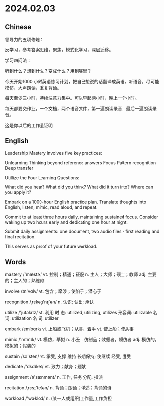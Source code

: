 # 2024.02.03

## Chinese

领导力的五项修炼：

反学习，参考答案思维，聚焦，模式化学习，深层迁移。

学习四问法：

听到什么？想到什么？变成什么？用到哪里？

今天开始1000 小时英语练习计划，把自己想说的话翻译成英语，听语音，尽可能模仿，大声朗读，重复背诵。

每天至少三小时，持续注意力集中。可以早起两小时，晚上一个小时。

每天都要交作业，一个文档，两个语音文件，第一遍朗读录音，最后一遍朗读录音。

这是你以后的工作量证明

## English

Leadership Mastery involves five key practices:

Unlearning
Thinking beyond reference answers
Focus
Pattern recognition
Deep transfer

Utillize the Four Learning Questions:

What did you hear?
What did you think?
What did it turn into?
Where can you apply it?

Embark on a 1000-hour English practice plan. Translate thoughts into English, listen, mimic, read aloud, and repeat.

Commit to at least three hours daily, maintaining sustained focus. Consider waking up two hours early and dedicating one hour at night.

Submit daily assignments: one document, two audio files - first reading and final recitation.

This serves as proof of your future workload.

## Words
mastery /'mæstɚ/ 
vt. 控制；精通；征服
n. 主人；大师；硕士；教师
adj. 主要的；主人的；熟练的

involve /ɪn'vɑlv/
vt. 包含；牵涉；使陷于；潜心于

recognition /ˌrɛkəɡ'nɪʃən/
n. 认识; 认出; 承认

utilize /'jutəlaɪz/
vt. 利用
时 态: utilized, utilizing, utilizes
形容词: utilizable
名 词: utilization
名 词: utilizer

embark /ɛmˈbɑrk/
vi. 上船或飞机；从事，着手
vt. 使上船；使从事

mimic /'mɪmɪk/
vt. 模仿，摹拟
n. 小丑；仿制品；效颦者，模仿者
adj. 模仿的，模拟的；假装的

sustain /sə'sten/
vt. 承受, 支撑
维持
长期保持; 使继续
经受, 遭受

dedicate /'dɛdɪket/
vt. 致力；献身；题献

assignment /ə'saɪnmənt/
n. 工作, 任务
分配, 指派

recitation /ˌrɛsɪ'teʃən/
n. 背诵；朗诵；详述；背诵的诗

workload /'wɝklod/
n. (某一人或组织)工作量,工作负担

